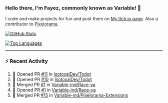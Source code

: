 ### Hello there, I'm Fayez, commonly known as Variable! 👋
I code and make projects for fun and post them on [My Itch.io page](https://variable-industries.itch.io/). Also a contributor to [Pixelorama](https://github.com/Orama-Interactive/Pixelorama).

[![GitHub Stats](https://github-readme-stats.vercel.app/api/?username=Variable-ind&show_icons=true&theme=merko)](https://github.com/anuraghazra/github-readme-stats)

[![Top Languages](https://github-readme-stats.vercel.app/api/top-langs/?username=Variable-ind&layout=compact&theme=merko)](https://github.com/anuraghazra/github-readme-stats)

---

### :zap: Recent Activity

<!--START_SECTION:activity-->
1. 💪 Opened PR [#11](https://github.com/IsotoxalDev/Todot/pull/11) in [IsotoxalDev/Todot](https://github.com/IsotoxalDev/Todot)
2. 💪 Opened PR [#10](https://github.com/IsotoxalDev/Todot/pull/10) in [IsotoxalDev/Todot](https://github.com/IsotoxalDev/Todot)
3. 🎉 Merged PR [#1](https://github.com/Variable-ind/Race-ya/pull/1) in [Variable-ind/Race-ya](https://github.com/Variable-ind/Race-ya)
4. 💪 Opened PR [#1](https://github.com/Variable-ind/Race-ya/pull/1) in [Variable-ind/Race-ya](https://github.com/Variable-ind/Race-ya)
5. 🎉 Merged PR [#15](https://github.com/Variable-ind/Pixelorama-Extensions/pull/15) in [Variable-ind/Pixelorama-Extensions](https://github.com/Variable-ind/Pixelorama-Extensions)
<!--END_SECTION:activity-->

<!--
**Variable-ind/Variable-ind** is a ✨ _special_ ✨ repository because its `README.md` (this file) appears on your GitHub profile.

Here are some ideas to get you started:
- 🌱 I’m currently studying at ...
- 🔭 I’m currently working on ...
- 👯 I’m looking to collaborate on ...
- 🤔 I’m looking for help with ...
- 💬 Ask me about ...
- 📫 How to reach me: ...
- ⚡ Fun fact: ...
-->
